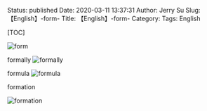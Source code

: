 Status: published
Date: 2020-03-11 13:37:31
Author: Jerry Su
Slug: 【English】-form-
Title: 【English】-form-
Category: 
Tags: English

[TOC]

![form](images/English/form/form.png)

formally
![formally](images/English/form/formally.png)

formula
![formula](images/English/form/formula.png)

formation

![formation](images/English/form/formation.png)